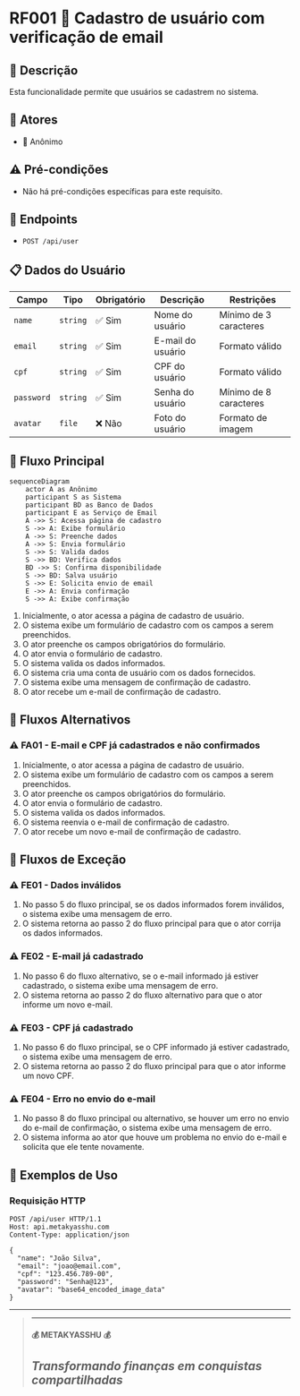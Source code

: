 # RF001 🔐 Cadastro de usuário com verificação de email

## 📝 Descrição

Esta funcionalidade permite que usuários se cadastrem no sistema.

## 👥 Atores

- 👤 Anônimo

## ⚠️ Pré-condições

- Não há pré-condições específicas para este requisito.

## 🔌 Endpoints

- `POST /api/user`

## 📋 Dados do Usuário

| Campo      | Tipo     | Obrigatório | Descrição         | Restrições             |
|------------|----------|-------------|-------------------|------------------------|
| `name`     | `string` | ✅ Sim       | Nome do usuário   | Mínimo de 3 caracteres |
| `email`    | `string` | ✅ Sim       | E-mail do usuário | Formato válido         |
| `cpf`      | `string` | ✅ Sim       | CPF do usuário    | Formato válido         |
| `password` | `string` | ✅ Sim       | Senha do usuário  | Mínimo de 8 caracteres |
| `avatar`   | `file`   | ❌ Não       | Foto do usuário   | Formato de imagem      |

## 🔄 Fluxo Principal

```mermaid
sequenceDiagram
    actor A as Anônimo
    participant S as Sistema
    participant BD as Banco de Dados
    participant E as Serviço de Email
    A ->> S: Acessa página de cadastro
    S ->> A: Exibe formulário
    A ->> S: Preenche dados
    A ->> S: Envia formulário
    S ->> S: Valida dados
    S ->> BD: Verifica dados
    BD ->> S: Confirma disponibilidade
    S ->> BD: Salva usuário
    S ->> E: Solicita envio de email
    E ->> A: Envia confirmação
    S ->> A: Exibe confirmação
```

1. Inicialmente, o ator acessa a página de cadastro de usuário.
2. O sistema exibe um formulário de cadastro com os campos a serem preenchidos.
3. O ator preenche os campos obrigatórios do formulário.
4. O ator envia o formulário de cadastro.
5. O sistema valida os dados informados.
6. O sistema cria uma conta de usuário com os dados fornecidos.
7. O sistema exibe uma mensagem de confirmação de cadastro.
8. O ator recebe um e-mail de confirmação de cadastro.

## 🔀 Fluxos Alternativos

### ⚠️ FA01 - E-mail e CPF já cadastrados e não confirmados

1. Inicialmente, o ator acessa a página de cadastro de usuário.
2. O sistema exibe um formulário de cadastro com os campos a serem preenchidos.
3. O ator preenche os campos obrigatórios do formulário.
4. O ator envia o formulário de cadastro.
5. O sistema valida os dados informados.
6. O sistema reenvia o e-mail de confirmação de cadastro.
7. O ator recebe um novo e-mail de confirmação de cadastro.

## 🚫 Fluxos de Exceção

### ⚠️ FE01 - Dados inválidos

1. No passo 5 do fluxo principal, se os dados informados forem inválidos, o sistema exibe uma mensagem de erro.
2. O sistema retorna ao passo 2 do fluxo principal para que o ator corrija os dados informados.

### ⚠️ FE02 - E-mail já cadastrado

1. No passo 6 do fluxo alternativo, se o e-mail informado já estiver cadastrado, o sistema exibe uma mensagem de erro.
2. O sistema retorna ao passo 2 do fluxo alternativo para que o ator informe um novo e-mail.

### ⚠️ FE03 - CPF já cadastrado

1. No passo 6 do fluxo principal, se o CPF informado já estiver cadastrado, o sistema exibe uma mensagem de erro.
2. O sistema retorna ao passo 2 do fluxo principal para que o ator informe um novo CPF.

### ⚠️ FE04 - Erro no envio do e-mail

1. No passo 8 do fluxo principal ou alternativo, se houver um erro no envio do e-mail de confirmação, o sistema exibe
   uma mensagem de erro.
2. O sistema informa ao ator que houve um problema no envio do e-mail e solicita que ele tente novamente.

## 🧪 Exemplos de Uso

### Requisição HTTP

```http
POST /api/user HTTP/1.1
Host: api.metakyasshu.com
Content-Type: application/json

{
  "name": "João Silva",
  "email": "joao@email.com",
  "cpf": "123.456.789-00",
  "password": "Senha@123",
  "avatar": "base64_encoded_image_data"
}
```

---

> ---------------------------------------------------------------------------
> #### 💰 METAKYASSHU 💰
> ***Transformando finanças em conquistas compartilhadas***
> ---------------------------------------------------------------------------